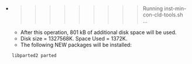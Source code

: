 * >>>>>>>>> Running inst-min-con-cld-tools.sh ...
  * After this operation, 801 kB of additional disk space will be used.
  * Disk size = 1327568K. Space Used = 1372K.
  * The following NEW packages will be installed:
  ```bash
  libparted2 parted
  ```
